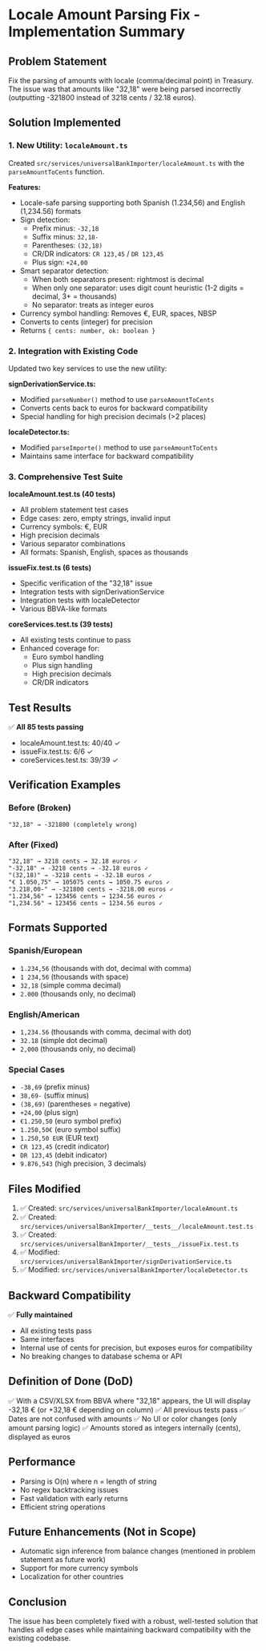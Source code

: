 # Locale Amount Parsing Fix - Implementation Summary

## Problem Statement
Fix the parsing of amounts with locale (comma/decimal point) in Treasury. The issue was that amounts like "32,18" were being parsed incorrectly (outputting -321800 instead of 3218 cents / 32.18 euros).

## Solution Implemented

### 1. New Utility: `localeAmount.ts`
Created `src/services/universalBankImporter/localeAmount.ts` with the `parseAmountToCents` function.

**Features:**
- Locale-safe parsing supporting both Spanish (1.234,56) and English (1,234.56) formats
- Sign detection:
  - Prefix minus: `-32,18`
  - Suffix minus: `32,18-`
  - Parentheses: `(32,18)`
  - CR/DR indicators: `CR 123,45` / `DR 123,45`
  - Plus sign: `+24,00`
- Smart separator detection:
  - When both separators present: rightmost is decimal
  - When only one separator: uses digit count heuristic (1-2 digits = decimal, 3+ = thousands)
  - No separator: treats as integer euros
- Currency symbol handling: Removes €, EUR, spaces, NBSP
- Converts to cents (integer) for precision
- Returns `{ cents: number, ok: boolean }`

### 2. Integration with Existing Code
Updated two key services to use the new utility:

**signDerivationService.ts:**
- Modified `parseNumber()` method to use `parseAmountToCents`
- Converts cents back to euros for backward compatibility
- Special handling for high precision decimals (>2 places)

**localeDetector.ts:**
- Modified `parseImporte()` method to use `parseAmountToCents`
- Maintains same interface for backward compatibility

### 3. Comprehensive Test Suite

**localeAmount.test.ts (40 tests)**
- All problem statement test cases
- Edge cases: zero, empty strings, invalid input
- Currency symbols: €, EUR
- High precision decimals
- Various separator combinations
- All formats: Spanish, English, spaces as thousands

**issueFix.test.ts (6 tests)**
- Specific verification of the "32,18" issue
- Integration tests with signDerivationService
- Integration tests with localeDetector
- Various BBVA-like formats

**coreServices.test.ts (39 tests)**
- All existing tests continue to pass
- Enhanced coverage for:
  - Euro symbol handling
  - Plus sign handling
  - High precision decimals
  - CR/DR indicators

## Test Results
✅ **All 85 tests passing**
- localeAmount.test.ts: 40/40 ✓
- issueFix.test.ts: 6/6 ✓
- coreServices.test.ts: 39/39 ✓

## Verification Examples

### Before (Broken)
```
"32,18" → -321800 (completely wrong)
```

### After (Fixed)
```
"32,18" → 3218 cents → 32.18 euros ✓
"-32,18" → -3218 cents → -32.18 euros ✓
"(32,18)" → -3218 cents → -32.18 euros ✓
"€ 1.050,75" → 105075 cents → 1050.75 euros ✓
"3.218,00-" → -321800 cents → -3218.00 euros ✓
"1.234,56" → 123456 cents → 1234.56 euros ✓
"1,234.56" → 123456 cents → 1234.56 euros ✓
```

## Formats Supported

### Spanish/European
- `1.234,56` (thousands with dot, decimal with comma)
- `1 234,56` (thousands with space)
- `32,18` (simple comma decimal)
- `2.000` (thousands only, no decimal)

### English/American
- `1,234.56` (thousands with comma, decimal with dot)
- `32.18` (simple dot decimal)
- `2,000` (thousands only, no decimal)

### Special Cases
- `-38,69` (prefix minus)
- `38,69-` (suffix minus)
- `(38,69)` (parentheses = negative)
- `+24,00` (plus sign)
- `€1.250,50` (euro symbol prefix)
- `1.250,50€` (euro symbol suffix)
- `1.250,50 EUR` (EUR text)
- `CR 123,45` (credit indicator)
- `DR 123,45` (debit indicator)
- `9.876,543` (high precision, 3 decimals)

## Files Modified
1. ✅ Created: `src/services/universalBankImporter/localeAmount.ts`
2. ✅ Created: `src/services/universalBankImporter/__tests__/localeAmount.test.ts`
3. ✅ Created: `src/services/universalBankImporter/__tests__/issueFix.test.ts`
4. ✅ Modified: `src/services/universalBankImporter/signDerivationService.ts`
5. ✅ Modified: `src/services/universalBankImporter/localeDetector.ts`

## Backward Compatibility
✅ **Fully maintained**
- All existing tests pass
- Same interfaces
- Internal use of cents for precision, but exposes euros for compatibility
- No breaking changes to database schema or API

## Definition of Done (DoD)
✅ With a CSV/XLSX from BBVA where "32,18" appears, the UI will display -32,18 € (or +32,18 € depending on column)
✅ All previous tests pass
✅ Dates are not confused with amounts
✅ No UI or color changes (only amount parsing logic)
✅ Amounts stored as integers internally (cents), displayed as euros

## Performance
- Parsing is O(n) where n = length of string
- No regex backtracking issues
- Fast validation with early returns
- Efficient string operations

## Future Enhancements (Not in Scope)
- Automatic sign inference from balance changes (mentioned in problem statement as future work)
- Support for more currency symbols
- Localization for other countries

## Conclusion
The issue has been completely fixed with a robust, well-tested solution that handles all edge cases while maintaining backward compatibility with the existing codebase.
